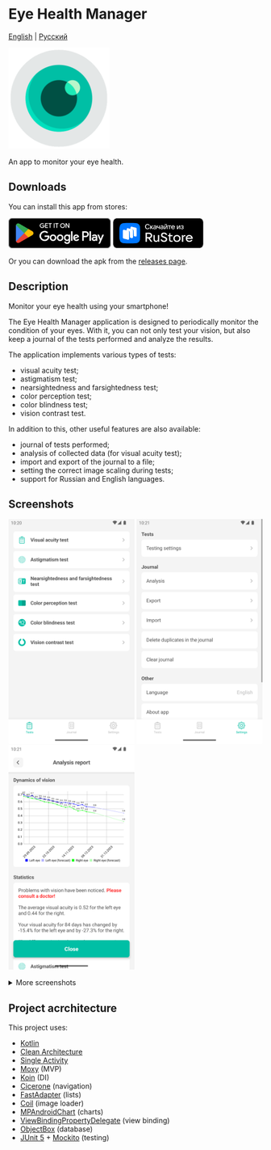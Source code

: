 # Eye Health Manager
[English](https://github.com/RznNike/EyeHealthManager#readme) | [Русский](/README.ru.md)

<img src="/readme_files/icon.png" alt="icon" width="200"/>

An app to monitor your eye health.
## Downloads
You can install this app from stores:

[<img src="/readme_files/en/badge_google_play.png" alt="Get it on Google Play" height="60"/>](https://play.google.com/store/apps/details?id=ru.rznnike.eyehealthmanager) [<img src="/readme_files/badge_rustore.png" alt="Get it on RuStore" height="60"/>](https://apps.rustore.ru/app/ru.rznnike.eyehealthmanager)

Or you can download the apk from the [releases page](https://github.com/RznNike/EyeHealthManager/releases).
## Description
Monitor your eye health using your smartphone!

The Eye Health Manager application is designed to periodically monitor the condition of your eyes. With it, you can not only test your vision, but also keep a journal of the tests performed and analyze the results.

The application implements various types of tests:
* visual acuity test;
* astigmatism test;
* nearsightedness and farsightedness test;
* color perception test;
* color blindness test;
* vision contrast test.

In addition to this, other useful features are also available:
* journal of tests performed;
* analysis of collected data (for visual acuity test);
* import and export of the journal to a file;
* setting the correct image scaling during tests;
* support for Russian and English languages.
## Screenshots
<img src="/readme_files/en/screenshot_1.png" alt="icon" width="250"/> <img src="/readme_files/en/screenshot_2.png" alt="icon" width="250"/> <img src="/readme_files/en/screenshot_3.png" alt="icon" width="250"/>

<details>
    <summary>More screenshots</summary>
    <img src="/readme_files/en/screenshot_4.png" alt="icon" width="250"/>
    <img src="/readme_files/en/screenshot_5.png" alt="icon" width="250"/>
    <img src="/readme_files/en/screenshot_6.png" alt="icon" width="250"/>
    <img src="/readme_files/en/screenshot_7.png" alt="icon" width="250"/>
    <img src="/readme_files/en/screenshot_8.png" alt="icon" width="250"/>
</details>

## Project acrchitecture
This project uses:
* [Kotlin](https://kotlinlang.org/)
* [Clean Architecture](https://blog.cleancoder.com/uncle-bob/2012/08/13/the-clean-architecture.html)
* [Single Activity](https://www.toolify.ai/ai-news/mastering-single-activity-in-android-development-176852)
* [Moxy](https://github.com/moxy-community/Moxy) (MVP)
* [Koin](https://github.com/InsertKoinIO/koin) (DI)
* [Cicerone](https://github.com/terrakok/Cicerone) (navigation)
* [FastAdapter](https://github.com/mikepenz/FastAdapter) (lists)
* [Coil](https://github.com/coil-kt/coil) (image loader)
* [MPAndroidChart](https://github.com/PhilJay/MPAndroidChart) (charts)
* [ViewBindingPropertyDelegate](https://github.com/kirich1409/ViewBindingPropertyDelegate) (view binding)
* [ObjectBox](https://github.com/objectbox/objectbox-java) (database)
* [JUnit 5](https://github.com/junit-team/junit5) + [Mockito](https://github.com/mockito/mockito) (testing)